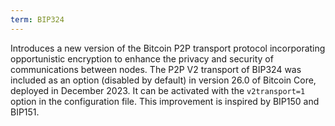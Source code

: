 ```yaml
---
term: BIP324
---
```


Introduces a new version of the Bitcoin P2P transport protocol incorporating opportunistic encryption to enhance the privacy and security of communications between nodes. The P2P V2 transport of BIP324 was included as an option (disabled by default) in version 26.0 of Bitcoin Core, deployed in December 2023. It can be activated with the `v2transport=1` option in the configuration file. This improvement is inspired by BIP150 and BIP151.

